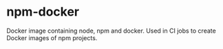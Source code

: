 # npm-docker
Docker image containing node, npm and docker. Used in CI jobs to create Docker images of npm projects.
